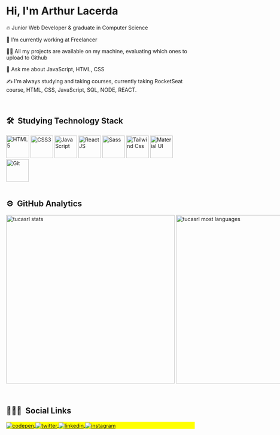 <h1 align="left">Hi, I'm Arthur Lacerda</h1>
<p align="left"></p>

🔥 Junior Web Developer & graduate in Computer Science

🔭 I’m currently working at Freelancer

👨‍💻 All my projects are available on my machine, evaluating which ones to upload to Github

💬 Ask me about JavaScript, HTML, CSS

✍️ I'm always studying and taking courses, currently taking RocketSeat course, HTML, CSS, JavaScript, SQL, NODE, REACT.

<br>

## 🛠 &nbsp;Studying Technology Stack
<div style="display:flex justify-content: center">
<img src="https://cdn1.iconfinder.com/data/icons/logotypes/32/badge-html-5-512.png" width='61' title='HTML5' />
<img src="https://cdn1.iconfinder.com/data/icons/logotypes/32/badge-css-3-512.png" width='60' title='CSS3'  />
<img src="https://cdn4.iconfinder.com/data/icons/logos-and-brands/512/187_Js_logo_logos-512.png" width='60' title='JavaScript'   />
<img src="https://cdn4.iconfinder.com/data/icons/logos-3/600/React.js_logo-512.png" width="60" title="ReactJS">
<img src="https://cdn4.iconfinder.com/data/icons/logos-and-brands/512/288_Sass_logo-512.png" width='60'  title='Sass' />
<img src="https://camo.githubusercontent.com/80d9ac377b6dd0c688d55145e4a03e28f2b1079e10f69189fc5887724c22c83a/68747470733a2f2f68696768742e696f2f5f6e7578742f696d672f7461696c77696e642e333535383833382e706e67" width='60' title='Tailwind Css'   />
<img src="https://camo.githubusercontent.com/4b9bebf884546cd4759c9ba13324fe468129f8cdc0e6ffd7291f0f70da996c19/68747470733a2f2f696d672e69636f6e73382e636f6d2f636f6c6f722f35302f3030303030302f6d6174657269616c2d75692e706e67" width='60' title='Material UI'   />
<img src="https://pics.freeicons.io/uploads/icons/png/9374299221540553610-512.png" width='60'  title='Git' />
</div>
<br>

## ⚙️ &nbsp;GitHub Analytics

<p align="left" style="display:flex">
<img width="450em" src="https://github-readme-stats.vercel.app/api?username=tucasrl&show_icons=true&theme=vision-friendly-dark" alt="tucasrl stats"/>
&nbsp; &nbsp; &nbsp; &nbsp;
<img width="450em" src="https://github-readme-stats.vercel.app/api/top-langs/?username=tucasrl&layout=compact&theme=vision-friendly-dark" alt="tucasrl most languages"/>
</p>

<br>

## 👨🏽‍🦲 &nbsp;Social Links

<p align="left" style="background:yellow">
<a href="https://codepen.io/tucasrl" target="_blank">
  <img align="center" src="https://img.shields.io/badge/-tucasrl-05122A?style=flat&logo=codepen" alt="codepen"/>
</a>
<a href="https://twitter.com/arthur_srl" target="_blank">
  <img align="center" src="https://img.shields.io/badge/-arthur_srl-05122A?style=flat&logo=twitter" alt="twitter"/>  
</a>
<a href="https://www.linkedin.com/in/arthur-lacerda-4310696a/" target="_blank">
  <img align="center" src="https://img.shields.io/badge/-arthurlacerda-05122A?style=flat&logo=linkedin" alt="linkedin"/>
</a>
<a href="https://www.instagram.com/arthur_arks/" target="_blank">
 <img align="center" src="https://img.shields.io/badge/-arthur_arks-05122A?style=flat&logo=instagram" alt="instagram"/>
</a>
<!--<a href="https://youtube.com/arthurlacerda" target="_blank">
 <img align="center" src="https://img.shields.io/badge/-arthurlacerda-05122A?style=flat&logo=youtube" alt="youtube"/>
</a>-->
</p>
<!--
<img width="500em" src="https://github-readme-twitter-gazf.vercel.app/api?id=arthur_srl&layout=wide&show_reply=on&show_retweet=on" />
-->

<!--
**tucasrl/arthursrlacerda** is a ✨ -_special_- ✨ repository because its `README.md` (this file) appears on your GitHub profile.
-->
